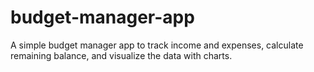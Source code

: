 # budget-manager-app
A simple budget manager app to track income and expenses, calculate remaining balance, and visualize the data with charts.
